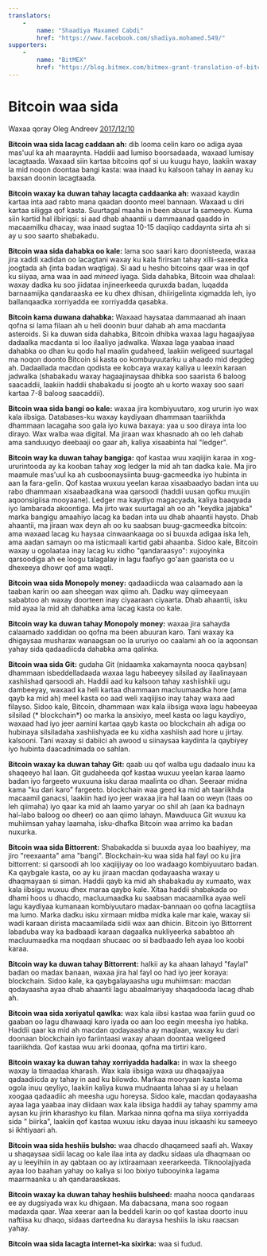 ```yaml
---
translators: 
    - 
        name: "Shaadiya Maxamed Cabdi"
        href: "https://www.facebook.com/shadiya.mohamed.549/"
supporters: 
    - 
        name: "BitMEX"
        href: "https://blog.bitmex.com/bitmex-grant-translation-of-bitcoin-content-into-african-languages/"
---
```

# Bitcoin waa sida

Waxaa qoray Oleg Andreev [2017/12/10](https://oleganza.com/all/bitcoin-is-like/)

<LanguageDropdown/>

**Bitcoin waa sida lacag caddaan ah:** dib looma celin karo oo adiga ayaa mas'uul ka ah maaraynta. Haddii aad lumiso boorsadaada, waxaad lumisay lacagtaada. Waxaad siin kartaa bitcoins qof si uu kuugu hayo, laakiin waxay la mid noqon doontaa bangi kasta: waa inaad ku kalsoon tahay in aanay ku baxsan doonin lacagtaada.

**Bitcoin waxay ka duwan tahay lacagta caddaanka ah:** waxaad kaydin kartaa inta aad rabto mana qaadan doonto meel bannaan. Waxaad u diri kartaa siligga qof kasta. Suurtagal maaha in been abuur la sameeyo. Kuma siin kartid hal ilbiriqsi: si aad dhab ahaantii u dammaanad qaaddo in macaamilku dhacay, waa inaad sugtaa 10-15 daqiiqo caddaynta sirta ah si ay u soo saarto shabakadu.

**Bitcoin waa sida dahabka oo kale:** lama soo saari karo doonisteeda, waxaa jira xaddi xadidan oo lacagtani waxay ku kala firirsan tahay xilli-saxeedka joogtada ah (inta badan waqtiga). Si aad u hesho bitcoins qaar waa in qof ku siiyaa, ama waa in aad *mineed* iyaga. Sida dahabka, Bitcoin waa dhalaal: waxay dadka ku soo jiidataa injineerkeeda quruxda badan, luqadda barnaamijka qandaraaska ee ku dhex dhisan, dhiirigelinta xigmadda leh, iyo ballanqaadka xorriyadda ee xorriyadda qasabka.

**Bitcoin kama duwana dahabka:** Waxaad haysataa dammaanad ah inaan qofna si lama filaan ah u heli doonin buur dahab ah ama macdanta asteroids. Si ka duwan sida dahabka, Bitcoin dhibka waxaa lagu hagaajiyaa dadaalka macdanta si loo ilaaliyo jadwalka. Waxaa laga yaabaa inaad dahabka oo dhan ku qodo hal maalin gudaheed, laakiin weligeed suurtagal ma noqon doonto Bitcoin si kasta oo kombuyuutarku u ahaado mid degdeg ah. Dadaallada macdan qodista ee kobcaya waxay kaliya u leexin karaan jadwalka (shabakadu waxay hagaajinaysaa dhibka soo saarista 6 baloog saacaddii, laakiin haddii shabakadu si joogto ah u korto waxay soo saari kartaa 7-8 baloog saacaddii).

**Bitcoin waa sida bangi oo kale:** waxaa jira kombiyuutaro, xog ururin iyo wax kala iibsiga. Databases-ku waxay kaydiyaan dhammaan taariikhda dhammaan lacagaha soo gala iyo kuwa baxaya: yaa u soo diraya inta loo dirayo. Wax walba waa digital. Ma jiraan wax khasnado ah oo leh dahab ama sanduuqyo deebaaji oo gaar ah, kaliya xisaabinta hal "ledger".

**Bitcoin way ka duwan tahay bangiga:** qof kastaa wuu xaqiijin karaa in xog-ururintooda ay ka kooban tahay xog ledger la mid ah tan dadka kale. Ma jiro maamule mas'uul ka ah cusboonaysiinta buug-gacmeedka iyo hubinta in aan la fara-gelin. Qof kastaa wuxuu yeelan karaa xisaabaadyo badan inta uu rabo dhammaan xisaabaadkana waa qarsoodi (haddii uusan qofku muujin aqoonsigiisa mooyaane). Ledger ma kaydiyo magacyada, kaliya baaqyada iyo lambarada akoontiga. Ma jirto wax suurtagal ah oo ah "keydka jajabka" marka bangigu amaahiyo lacag ka badan inta uu dhab ahaantii haysto. Dhab ahaantii, ma jiraan wax deyn ah oo ku saabsan buug-gacmeedka bitcoin: ama waxaad lacag ku haysaa cinwaankaaga oo si buuxda adigaa iska leh, ama aadan samayn oo ma isticmaali kartid gabi ahaanba. Sidoo kale, Bitcoin waxay u ogolaataa inay lacag ku xidho "qandaraasyo": xujooyinka qarsoodiga ah ee loogu talagalay in lagu faafiyo go'aan gaarista oo u dhexeeya dhowr qof ama waqti.

**Bitcoin waa sida Monopoly money:** qadaadiicda waa calaamado aan la taaban karin oo aan sheegan wax qiimo ah. Dadku way qiimeeyaan sababtoo ah waxay doorteen inay ciyaaraan ciyaarta. Dhab ahaantii, isku mid ayaa la mid ah dahabka ama lacag kasta oo kale.

**Bitcoin way ka duwan tahay Monopoly money:** waxaa jira sahayda calaamado xaddidan oo qofna ma been abuuran karo. Tani waxay ka dhigaysaa musharax wanaagsan oo la ururiyo oo caalami ah oo la aqoonsan yahay sida qadaadiicda dahabka ama qalinka.

**Bitcoin waa sida Git:** gudaha Git (nidaamka xakamaynta nooca qaybsan) dhammaan isbeddelladaada waxaa lagu habeeyey silsilad ay ilaalinayaan xashiishad qarsoodi ah. Haddii aad ku kalsoon tahay xashiishkii ugu dambeeyay, waxaad ka heli kartaa dhammaan macluumaadka hore (ama qayb ka mid ah) meel kasta oo aad weli xaqiijiso inay tahay waxa aad filayso. Sidoo kale, Bitcoin, dhammaan wax kala iibsiga waxa lagu habeeyaa silsilad (* blockchain*) oo marka la ansixiyo, meel kasta oo lagu kaydiyo, waxaad had iyo jeer aamini kartaa qayb kasta oo blockchain ah adiga oo hubinaya silsiladaha xashiishyada ee ku xidha xashiish aad hore u jirtay. kalsooni. Tani waxay si dabiici ah awood u siinaysaa kaydinta la qaybiyey iyo hubinta daacadnimada oo sahlan.

**Bitcoin waxay ka duwan tahay Git:** qaab uu qof walba ugu dadaalo inuu ka shaqeeyo hal laan. Git gudaheeda qof kastaa wuxuu yeelan karaa laamo badan iyo fargeeto wuxuuna isku daraa maalinta oo dhan. Seeraar midna kama "ku dari karo" fargeeto. blockchain waa geed ka mid ah taariikhda macaamil ganacsi, laakiin had iyo jeer waxaa jira hal laan oo weyn (taas oo leh qiimaha) iyo qaar ka mid ah laamo yaryar oo shil ah (aan ka badnayn hal-labo baloog oo dheer) oo aan qiimo lahayn. Mawduuca Git wuxuu ka muhiimsan yahay laamaha, isku-dhafka Bitcoin waa arrimo ka badan nuxurka.

**Bitcoin waa sida Bittorrent:** Shabakadda si buuxda ayaa loo baahiyey, ma jiro "reexaanta" ama "bangi". Blockchain-ku waa sida hal fayl oo ku jira bittorrent: si qarsoodi ah loo xaqiijiyay oo loo wadaago kombiyuutaro badan. Ka qaybgale kasta, oo ay ku jiraan macdan qodayaasha waxay u dhaqmayaan si siman. Haddii qayb ka mid ah shabakadu ay xumaato, wax kala iibsigu wuxuu dhex maraa qaybo kale. Xitaa haddii shabakada oo dhami hoos u dhacdo, macluumaadka ku saabsan macaamilka ayaa weli lagu kaydiyaa kumanaan kombiyuutaro madax-bannaan oo qofna lacagtiisa ma lumo. Marka dadku isku xirmaan midba midka kale mar kale, waxay sii wadi karaan dirista macaamilada sidii wax aan dhicin. Bitcoin iyo Bittorrent labaduba way ka badbaadi karaan dagaalka nukliyeerka sababtoo ah macluumaadka ma noqdaan shucaac oo si badbaado leh ayaa loo koobi karaa.

**Bitcoin way ka duwan tahay Bittorrent:** halkii ay ka ahaan lahayd "faylal" badan oo madax banaan, waxaa jira hal fayl oo had iyo jeer koraya: blockchain. Sidoo kale, ka qaybgalayaasha ugu muhiimsan: macdan qodayaasha ayaa dhab ahaantii lagu abaalmariyay shaqadooda lacag dhab ah.

**Bitcoin waa sida xoriyatul qawlka:** wax kala iibsi kastaa waa fariin guud oo gaaban oo lagu dhawaaqi karo iyada oo aan loo eegin meesha iyo habka. Haddii qaar ka mid ah macdan qodayaasha ay maqlaan, waxay ku dari doonaan blockchain iyo fariintaasi waxay ahaan doontaa weligeed taariikhda. Qof kastaa wuu arki doonaa, qofna ma tirtiri karo.

**Bitcoin waxay ka duwan tahay xorriyadda hadalka:** in wax la sheego waxay la timaadaa kharash. Wax kala iibsiga waxa uu dhaqaajiyaa qadaadiicda ay tahay in aad ku bilowdo. Markaa mooryaan kasta looma ogola inuu qeyliyo, laakiin kaliya kuwa mudnaanta lahaa si ay u helaan xoogaa qadaadiic ah meesha ugu horeysa. Sidoo kale, macdan qodayaasha ayaa laga yaabaa inay diidaan wax kala iibsiga haddii ay tahay spammy ama aysan ku jirin kharashyo ku filan. Markaa ninna qofna ma siiya xorriyadda sida " biirka", laakiin qof kastaa wuxuu isku dayaa inuu iskaashi ku sameeyo si ikhtiyaari ah.

**Bitcoin waa sida heshiis bulsho:** waa dhacdo dhaqameed saafi ah. Waxay u shaqaysaa sidii lacag oo kale ilaa inta ay dadku sidaas ula dhaqmaan oo ay u leeyihiin in ay qabtaan oo ay ixtiraamaan xeerarkeeda. Tiknoolajiyada ayaa loo baahan yahay oo kaliya si loo bixiyo tubooyinka lagama maarmaanka u ah qandaraaskaas.

**Bitcoin waxay ka duwan tahay heshiis bulsheed:** maaha nooca qandaraas ee ay dugsiyada wax ku dhigaan. Ma dabacsana, mana soo rogaan madaxda qaar. Waa xeerar aan la beddeli karin oo qof kastaa doorto inuu naftiisa ku dhaqo, sidaas darteedna ku daraysa heshiis la isku raacsan yahay.

**Bitcoin waa sida lacagta internet-ka sixirka:** waa si fudud.
